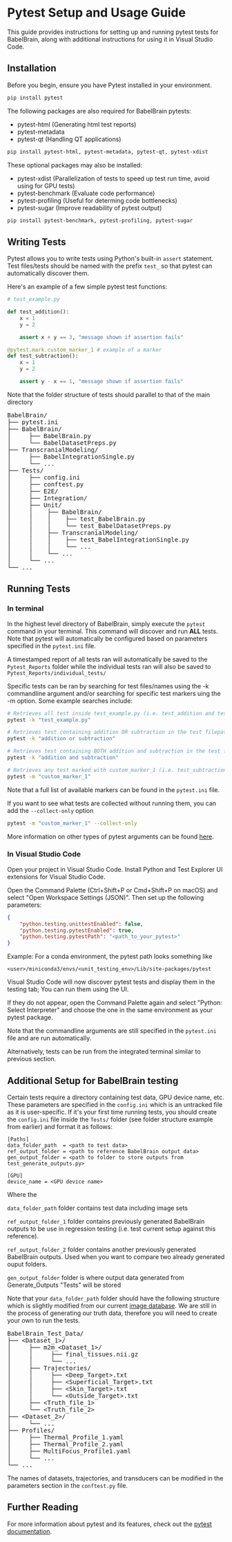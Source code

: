 # Pytest Setup and Usage Guide

This guide provides instructions for setting up and running pytest tests for BabelBrain, along with additional instructions for using it in Visual Studio Code.

## Installation
Before you begin, ensure you have Pytest installed in your environment.

``` bash
pip install pytest
```

The following packages are also required for BabelBrain pytests:
- pytest-html (Generating html test reports)
- pytest-metadata 
- pytest-qt (Handling QT applications)

```bash
pip install pytest-html, pytest-metadata, pytest-qt, pytest-xdist
```

These optional packages may also be installed:
- pytest-xdist (Parallelization of tests to speed up test run time, avoid using for GPU tests)
- pytest-benchmark (Evaluate code performance)
- pytest-profiling (Useful for determing code bottlenecks)
- pytest-sugar (Improve readability of pytest output)

```bash
pip install pytest-benchmark, pytest-profiling, pytest-sugar
```

## Writing Tests

Pytest allows you to write tests using Python's built-in `assert` statement. Test files/tests should be named with the prefix `test_` so that pytest can automatically discover them.

Here's an example of a few simple pytest test functions:

```python
# test_example.py

def test_addition():
    x = 1
    y = 2

    assert x + y == 3, "message shown if assertion fails"

@pytest.mark.custom_marker_1 # example of a marker
def test_subtraction():
    x = 1
    y = 2

    assert y - x == 1, "message shown if assertion fails"
```

Note that the folder structure of tests should parallel to that of the main directory

<pre>
BabelBrain/
├── pytest.ini
├── BabelBrain/
│     ├── BabelBrain.py
│     └── BabelDatasetPreps.py
├── TranscranialModeling/
│     ├── BabelIntegrationSingle.py
│     └── ...
├── Tests/
│     ├── config.ini
│     ├── conftest.py
│     ├── E2E/
│     ├── Integration/
│     ├── Unit/
│     │    ├── BabelBrain/
│     │    │    ├── test_BabelBrain.py
│     │    │    └── test_BabelDatasetPreps.py
│     │    ├── TranscranialModeling/
│     │    │    ├── test_BabelIntegrationSingle.py
│     │    │    └── ...
│     │    └── ...
│     └── ...
└── ...
</pre>

## Running Tests
### In terminal

In the highest level directory of BabelBrain, simply execute the `pytest` command in your terminal. This command will discover and run **ALL** tests. Note that pytest will automatically be configured based on parameters specified in the `pytest.ini` file. 

A timestamped report of all tests ran will automatically be saved to the `Pytest_Reports` folder while the individual tests ran will also be saved to `Pytest_Reports/individual_tests/`

Specific tests can be ran by searching for test files/names using the -k commandline argument and/or searching for specific test markers uing the -m option. Some example searches include:

```bash
# Retrieves all test inside test_example.py (i.e. test_addition and test_subtraction)
pytest -k "test_example.py" 

# Retrieves test containing addition OR subtraction in the test filepath. Achieves same result as above command
pytest -k "addition or subtraction"

# Retrieves test containing BOTH addition and subtraction in the test filepath. Returns no tests in this case.
pytest -k "addition and subtraction"

# Retrieves any test marked with custom_marker_1 (i.e. test_subtraction)
pytest -m "custom_marker_1"
```

Note that a full list of available markers can be found in the `pytest.ini` file.

If you want to see what tests are collected without running them, you can add the `--collect-only` option

```bash
pytest -m "custom_marker_1" --collect-only
```

More information on other types of pytest arguments can be found [here](https://docs.pytest.org/en/6.2.x/usage.html).

### In Visual Studio Code

Open your project in Visual Studio Code. Install Python and Test Explorer UI extensions for Visual Studio Code.

Open the Command Palette (Ctrl+Shift+P or Cmd+Shift+P on macOS) and select "Open Workspace Settings (JSON)". Then set up the following parameters:

```json
{
    "python.testing.unittestEnabled": false,
    "python.testing.pytestEnabled": true,
    "python.testing.pytestPath": "<path_to_your_pytest>"
}
```
Example: For a conda environment, the pytest path looks something like 

`<user>/miniconda3/envs/<unit_testing_env>/Lib/site-packages/pytest`

Visual Studio Code will now discover pytest tests and display them in the testing tab; You can run them using the UI. 

If they do not appear, open the Command Palette again and select "Python: Select Interpreter" and choose the one in the same environment as your pytest package.

Note that the commandline arguments are still specified in the `pytest.ini` file and are run automatically.

Alternatively, tests can be run from the integrated terminal similar to previous section.


## Additional Setup for BabelBrain testing
Certain tests require a directory containing test data, GPU device name, etc. These parameters are specified in the `config.ini` which is an untracked file as it is user-specific. If it's your first time running tests, you should create the `config.ini` file inside the `Tests/` folder (see folder structure example from earlier) and format it as follows:

```plaintext
[Paths]
data_folder_path  = <path to test data>
ref_output_folder = <path to reference BabelBrain output data>
gen_output_folder = <path to folder to store outputs from test_generate_outputs.py>

[GPU]
device_name = <GPU device name> 
```

Where the

`data_folder_path` folder contains test data including image sets

`ref_output_folder_1` folder contains previously generated BabelBrain outputs to be use in regression testing (i.e. test current setup against this reference).

`ref_output_folder_2` folder contains another previously generated BabelBrain outputs. Used when you want to compare two already generated ouput folders.

`gen_output_folder` folder is where output data generated from Generate_Outputs "Tests" will be stored

Note that your `data_folder_path` folder should have the following structure which is slightly modified from our current [image database](https://zenodo.org/records/7894431). We are still in the process of generating our truth data, therefore you will need to create your own to run the tests.

<pre>
BabelBrain_Test_Data/
├── &lt;Dataset_1&gt;/
│     ├── m2m_&lt;Dataset_1&gt;/
│     │     ├── final_tissues.nii.gz
│     │     └── ...
│     ├── Trajectories/
│     │     ├── &lt;Deep_Target&gt;.txt
│     │     ├── &lt;Superficial_Target&gt;.txt
│     │     ├── &lt;Skin_Target&gt;.txt
│     │     └── &lt;Outside_Target&gt;.txt
│     ├── &lt;Truth_file_1&gt;
│     └── &lt;Truth_file_2&gt;
├── &lt;Dataset_2&gt;/
│     └── ...
├── Profiles/
│     ├── Thermal_Profile_1.yaml
│     ├── Thermal_Profile_2.yaml
│     ├── MultiFocus_Profile1.yaml
│     └── ...
└── ...
</pre>

The names of datasets, trajectories, and transducers can be modified in the parameters section in the `conftest.py` file.

## Further Reading
For more information about pytest and its features, check out the [pytest documentation](https://docs.pytest.org/en/latest/).

